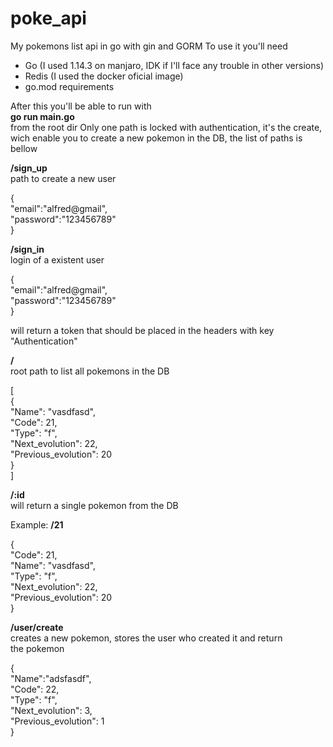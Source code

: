 # poke_api
My pokemons list api in go with gin and GORM
To use it you'll need

- Go (I used 1.14.3 on manjaro, IDK if I'll face any trouble in other versions)
- Redis (I used the docker oficial image)
- go.mod requirements

After this you'll be able to run with  
**go run main.go**  
from the root dir
Only one path is locked with authentication, it's the create, wich enable
you to create a new pokemon in the DB, the list of paths is bellow

**/sign_up**  
 path to create a new user

{  
	"email":"alfred@gmail",  
	"password":"123456789"  
}  

**/sign_in**  
 login of a existent user

{  
	"email":"alfred@gmail",  
	"password":"123456789"  
}  

will return a token that should be placed in the headers with key "Authentication"

**/**  
root path to list all pokemons in the DB

[  
	{  
	  "Name": "vasdfasd",  
	  "Code": 21,  
	  "Type": "f",  
	  "Next_evolution": 22,  
	  "Previous_evolution": 20  
	}  
]  

**/:id**  
will return a single pokemon from the DB  

Example: **/21**  

{  
  "Code": 21,  
  "Name": "vasdfasd",  
  "Type": "f",  
  "Next_evolution": 22,  
  "Previous_evolution": 20  
}  

**/user/create**  
creates a new pokemon, stores the user who created it and return  
the pokemon  

{  
	"Name":"adsfasdf",  
	"Code": 22,  
	"Type": "f",  
	"Next_evolution": 3,  
	"Previous_evolution": 1  
}  

